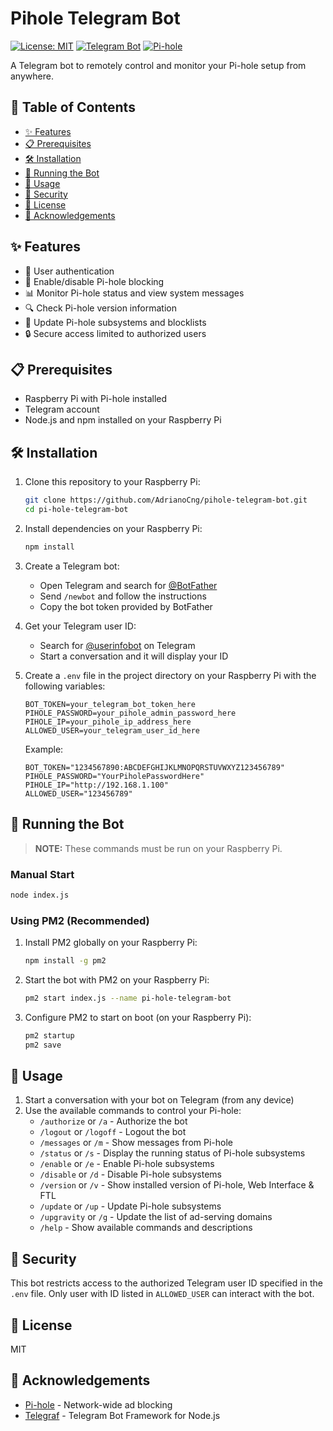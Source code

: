 # Pihole Telegram Bot

[![License: MIT](https://img.shields.io/badge/License-MIT-yellow.svg)](https://opensource.org/licenses/MIT)
[![Telegram Bot](https://img.shields.io/badge/Telegram-Bot-blue)](https://core.telegram.org/bots)
[![Pi-hole](https://img.shields.io/badge/Pi--hole-Integration-red)](https://pi-hole.net/)

A Telegram bot to remotely control and monitor your Pi-hole setup from anywhere.

## 📑 Table of Contents

- [✨ Features](#-features)
- [📋 Prerequisites](#-prerequisites)
- [🛠️ Installation](#️-installation)
- [🚀 Running the Bot](#-running-the-bot)
- [📱 Usage](#-usage)
- [🔐 Security](#-security)
- [📄 License](#-license)
- [🙏 Acknowledgements](#-acknowledgements)

## ✨ Features

- 🔐 User authentication
- 🚫 Enable/disable Pi-hole blocking
- 📊 Monitor Pi-hole status and view system messages
- 🔍 Check Pi-hole version information
- 🔄 Update Pi-hole subsystems and blocklists
- 🔒 Secure access limited to authorized users

## 📋 Prerequisites

- Raspberry Pi with Pi-hole installed
- Telegram account
- Node.js and npm installed on your Raspberry Pi

## 🛠️ Installation

1. Clone this repository to your Raspberry Pi:

   ```bash
   git clone https://github.com/AdrianoCng/pihole-telegram-bot.git
   cd pi-hole-telegram-bot
   ```

2. Install dependencies on your Raspberry Pi:

   ```bash
   npm install
   ```

3. Create a Telegram bot:

   - Open Telegram and search for [@BotFather](https://t.me/botfather)
   - Send `/newbot` and follow the instructions
   - Copy the bot token provided by BotFather

4. Get your Telegram user ID:

   - Search for [@userinfobot](https://t.me/userinfobot) on Telegram
   - Start a conversation and it will display your ID

5. Create a `.env` file in the project directory on your Raspberry Pi with the following variables:

   ```
   BOT_TOKEN=your_telegram_bot_token_here
   PIHOLE_PASSWORD=your_pihole_admin_password_here
   PIHOLE_IP=your_pihole_ip_address_here
   ALLOWED_USER=your_telegram_user_id_here
   ```

   Example:

   ```
   BOT_TOKEN="1234567890:ABCDEFGHIJKLMNOPQRSTUVWXYZ123456789"
   PIHOLE_PASSWORD="YourPiholePasswordHere"
   PIHOLE_IP="http://192.168.1.100"
   ALLOWED_USER="123456789"
   ```

## 🚀 Running the Bot

> **NOTE:** These commands must be run on your Raspberry Pi.

### Manual Start

```bash
node index.js
```

### Using PM2 (Recommended)

1. Install PM2 globally on your Raspberry Pi:

   ```bash
   npm install -g pm2
   ```

2. Start the bot with PM2 on your Raspberry Pi:

   ```bash
   pm2 start index.js --name pi-hole-telegram-bot
   ```

3. Configure PM2 to start on boot (on your Raspberry Pi):
   ```bash
   pm2 startup
   pm2 save
   ```

## 📱 Usage

1. Start a conversation with your bot on Telegram (from any device)
2. Use the available commands to control your Pi-hole:
   - `/authorize` or `/a` - Authorize the bot
   - `/logout` or `/logoff` - Logout the bot
   - `/messages` or `/m` - Show messages from Pi-hole
   - `/status` or `/s` - Display the running status of Pi-hole subsystems
   - `/enable` or `/e` - Enable Pi-hole subsystems
   - `/disable` or `/d` - Disable Pi-hole subsystems
   - `/version` or `/v` - Show installed version of Pi-hole, Web Interface & FTL
   - `/update` or `/up` - Update Pi-hole subsystems
   - `/upgravity` or `/g` - Update the list of ad-serving domains
   - `/help` - Show available commands and descriptions

## 🔐 Security

This bot restricts access to the authorized Telegram user ID specified in the `.env` file.
Only user with ID listed in `ALLOWED_USER` can interact with the bot.

## 📄 License

MIT

## 🙏 Acknowledgements

- [Pi-hole](https://pi-hole.net/) - Network-wide ad blocking
- [Telegraf](https://telegraf.js.org/) - Telegram Bot Framework for Node.js
